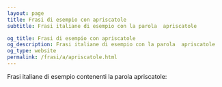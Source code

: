 ```yaml
---
layout: page
title: Frasi di esempio con apriscatole 
subtitle: Frasi italiane di esempio con la parola  apriscatole

og_title: Frasi di esempio con apriscatole 
og_description: Frasi italiane di esempio con la parola  apriscatole
og_type: website
permalink: /frasi/a/apriscatole.html
---
```


Frasi italiane di esempio contenenti la parola apriscatole:


